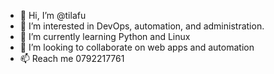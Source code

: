 - 👋 Hi, I’m @tilafu
- 👀 I’m interested in DevOps, automation, and administration.
- 🌱 I’m currently learning Python and Linux
- 💞️ I’m looking to collaborate on web apps and automation
- 📫 Reach me 0792217761

<!---
tilafu/tilafu is a ✨ special ✨ repository because its `README.md` (this file) appears on your GitHub profile.
You can click the Preview link to take a look at your changes.
--->
